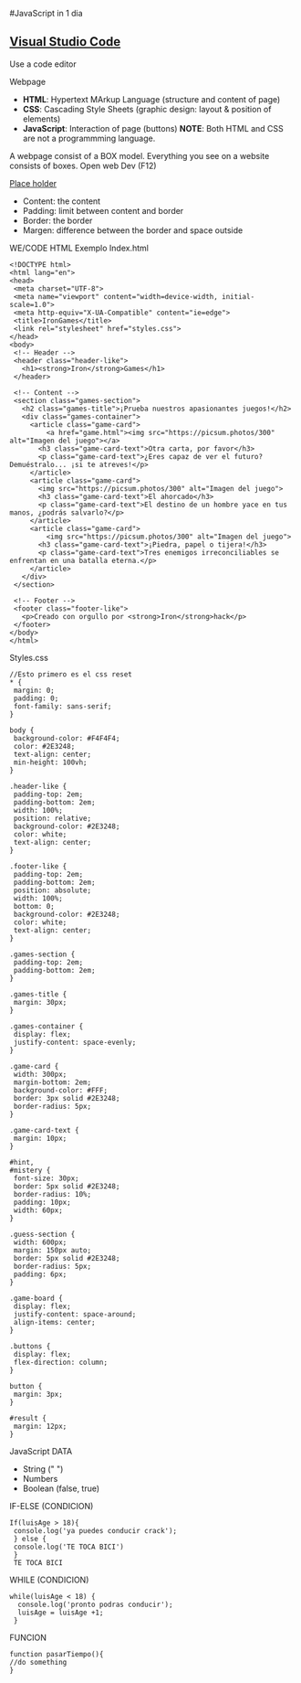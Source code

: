 #JavaScript in 1 dia

## [Visual Studio Code](https://code.visualstudio.com/)
Use a code editor

Webpage
- __HTML__: Hypertext MArkup Language (structure and content of page)
- __CSS__: Cascading Style Sheets (graphic design: layout & position of elements)
- __JavaScript__: Interaction of page (buttons)
__NOTE__: Both HTML and CSS are not a programmming language.

A webpage consist of a BOX model. 
Everything you see on a website consists of boxes.
Open web Dev (F12)

[Place holder](https://placeimg.com/)

- Content: the content
- Padding: limit between content and border
- Border: the border
- Margen: difference between the border and space outside

WE/CODE
HTML Exemplo
Index.html
```
<!DOCTYPE html>
<html lang="en">
<head>
 <meta charset="UTF-8">
 <meta name="viewport" content="width=device-width, initial-scale=1.0">
 <meta http-equiv="X-UA-Compatible" content="ie=edge">
 <title>IronGames</title>
 <link rel="stylesheet" href="styles.css">
</head>
<body>
 <!-- Header -->
 <header class="header-like">
   <h1><strong>Iron</strong>Games</h1>
 </header>

 <!-- Content -->
 <section class="games-section">
   <h2 class="games-title">¡Prueba nuestros apasionantes juegos!</h2>
   <div class="games-container">
     <article class="game-card">
         <a href="game.html"><img src="https://picsum.photos/300" alt="Imagen del juego"></a>
       <h3 class="game-card-text">Otra carta, por favor</h3>
       <p class="game-card-text">¿Eres capaz de ver el futuro? Demuéstralo... ¡si te atreves!</p>
     </article>
     <article class="game-card">
       <img src="https://picsum.photos/300" alt="Imagen del juego">
       <h3 class="game-card-text">El ahorcado</h3>
       <p class="game-card-text">El destino de un hombre yace en tus manos, ¿podrás salvarlo?</p>
     </article>
     <article class="game-card">
         <img src="https://picsum.photos/300" alt="Imagen del juego">
       <h3 class="game-card-text">¡Piedra, papel o tijera!</h3>
       <p class="game-card-text">Tres enemigos irreconciliables se enfrentan en una batalla eterna.</p>
     </article>
   </div>
 </section>

 <!-- Footer -->
 <footer class="footer-like">
   <p>Creado con orgullo por <strong>Iron</strong>hack</p>
 </footer>
</body>
</html>
```

Styles.css
```
//Esto primero es el css reset
* {
 margin: 0;
 padding: 0;
 font-family: sans-serif;
}

body {
 background-color: #F4F4F4;
 color: #2E3248;
 text-align: center;
 min-height: 100vh;
}

.header-like {
 padding-top: 2em;
 padding-bottom: 2em;
 width: 100%;
 position: relative;
 background-color: #2E3248;
 color: white;
 text-align: center;
}

.footer-like {
 padding-top: 2em;
 padding-bottom: 2em;
 position: absolute;
 width: 100%;
 bottom: 0;
 background-color: #2E3248;
 color: white;
 text-align: center;
}

.games-section {
 padding-top: 2em;
 padding-bottom: 2em;
}

.games-title {
 margin: 30px;
}

.games-container {
 display: flex;
 justify-content: space-evenly;
}

.game-card {
 width: 300px;
 margin-bottom: 2em;
 background-color: #FFF;
 border: 3px solid #2E3248;
 border-radius: 5px;
}

.game-card-text {
 margin: 10px;
}

#hint,
#mistery {
 font-size: 30px;
 border: 5px solid #2E3248;
 border-radius: 10%;
 padding: 10px;
 width: 60px;
}

.guess-section {
 width: 600px;
 margin: 150px auto;
 border: 5px solid #2E3248;
 border-radius: 5px;
 padding: 6px;
}

.game-board {
 display: flex;
 justify-content: space-around;
 align-items: center;
}

.buttons {
 display: flex;
 flex-direction: column;
}

button {
 margin: 3px;
}

#result {
 margin: 12px;
}
```

JavaScript DATA
- String (" ")
- Numbers
- Boolean (false, true)

IF-ELSE (CONDICION)
```
If(luisAge > 18){
 console.log('ya puedes conducir crack');
 } else {
 console.log('TE TOCA BICI')
 }
 TE TOCA BICI
```
WHILE (CONDICION)
```
while(luisAge < 18) {
  console.log('pronto podras conducir');
  luisAge = luisAge +1;
 }
 ```
FUNCION
```
function pasarTiempo(){
//do something
}
```
